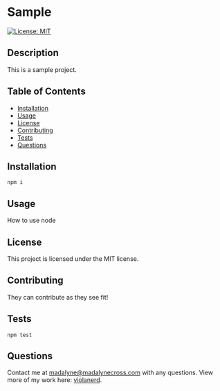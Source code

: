 
  # Sample

  [![License: MIT](https://img.shields.io/badge/License-MIT-yellow.svg)](https://opensource.org/licenses/MIT)

  ## Description 
  This is a sample project.

  ## Table of Contents
  * [Installation](#installation)
  * [Usage](#usage)
  * [License](#license)
  * [Contributing](#contributing)
  * [Tests](#tests)
  * [Questions](#questions)
  
  ## Installation
  ~~~
  npm i
  ~~~
  ## Usage
  
  How to use node
  
  ## License

  This project is licensed under the MIT license.

  ## Contributing

  They can contribute as they see fit!

  ## Tests
  ~~~
  npm test
  ~~~
  ## Questions

  Contact me at madalyne@madalynecross.com with any questions. View more of my work here: [violanerd](https://github.com/violanerd).

